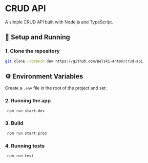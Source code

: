 # CRUD API

A simple CRUD API built with Node.js and TypeScript.

## 🚀 Setup and Running

### 1. Clone the repository

```bash
git clone --branch dev https://github.com/Belski-Anton/crud-api
```

## ⚙️ Environment Variables

Create a `.env` file in the root of the project and set:

### 2. Running the app

```bash
 npm run start:dev
```

### 3. Build

```bash
 npm run start:prod
```

### 4. Running tests

```bash
 npm run test
```
